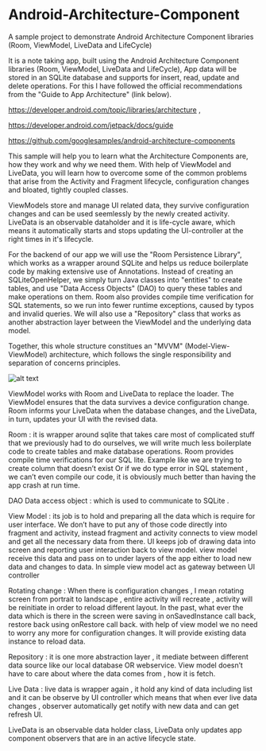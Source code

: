 # Android-Architecture-Component
A sample project to demonstrate Android Architecture Component libraries (Room, ViewModel, LiveData and LifeCycle) 

It is a note taking app, built using the Android Architecture Component libraries (Room, ViewModel, LiveData and LifeCycle), App data will be stored in an SQLite database and supports for insert, read, update and delete operations. For this I have followed the official recommendations from the "Guide to App Architecture" (link below).

https://developer.android.com/topic/libraries/architecture ,

https://developer.android.com/jetpack/docs/guide

https://github.com/googlesamples/android-architecture-components


This sample will help you to learn what the Architecture Components are, how they work and why we need them. With help of ViewModel and LiveData, you will learn how to overcome some of the common problems that arise from the Activity and Fragment lifecycle, configuration changes and bloated, tightly coupled classes. 


ViewModels store and manage UI related data, they survive configuration changes and can be used seemlessly by the newly created activity. LiveData is an observable dataholder and it is life-cycle aware, which means it automatically starts and stops updating the UI-controller at the right times in it's lifecycle.

For the backend of our app we will use the "Room Persistence Library", which works as a wrapper around SQLite and helps us reduce boilerplate code by making extensive use of Annotations. Instead of creating an SQLiteOpenHelper, we simply turn Java classes into "entities" to create tables, and use "Data Access Objects" (DAO) to query these tables and make operations on them. Room also provides compile time verification for SQL statements, so we run into fewer runtime exceptions, caused by typos and invalid queries. We will also use a "Repository" class that works as another abstraction layer between the ViewModel and the underlying data model.

Together, this whole structure constitues an "MVVM" (Model-View-ViewModel) architecture, which follows the single responsibility and separation of concerns principles.

![alt text](https://github.com/chethu/Android-architecture-Component/blob/master/app/src/main/res/drawable/AndroidArchitecturalComponent.png)

ViewModel works with Room and LiveData to replace the loader. The ViewModel ensures that the data survives a device configuration change. Room informs your LiveData when the database changes, and the LiveData, in turn, updates your UI with the revised data.

Room : it is wrapper around sqlite that takes care most of complicated stuff that we previously had to do ourselves, we will write much less boilerplate code to create tables and make database operations. Room provides compile time verifications for our SQL lite. Example like we are trying to create column that doesn’t exist Or if we do type error in SQL statement , we can’t even compile our code, it is obviously much better than having the app crash at run time. 

DAO Data access object : which is used to communicate to SQLite . 

View Model : its job is to hold and preparing all the data which is require for user interface. We don’t have to put any of those code directly into fragment and activity, instead fragment and activity connects to view model and get all the necessary data from there. UI keeps job of drawing data into screen and reporting user interaction back to view model. view model receive this data and pass on to under layers of the app either to load new data and changes to data. In simple view model act as gateway between UI controller 

Rotating change : When there is configuration changes , I mean rotating screen from portrait to landscape , entire activity will recreate , activity will be reinitiate in order to reload different layout. In the past, what ever the data which is there in the screen were saving in onSavedInstance call back, restore back using onRestore call back. with help of view model we no need to worry any more for configuration changes. It will provide existing data instance to reload data.

Repository : it is one more abstraction layer , it mediate between different data source like our local database OR webservice. View model doesn’t have to care about where the data comes from , how it is fetch. 

Live Data : live data is wrapper again , it hold any kind of data including list and it can be observe by UI controller which means that when ever live data changes , observer automatically get notify with new data and can get refresh UI. 

LiveData is an observable data holder class, LiveData only updates app component observers that are in an active lifecycle state.

